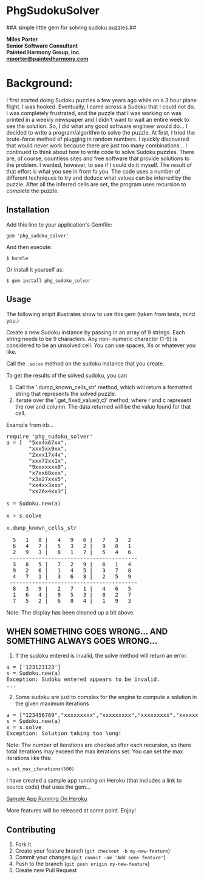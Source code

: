 # PhgSudokuSolver

##A simple little gem for solving sudoku puzzles.##

**Miles Porter**<br>
**Senior Software Consultant**<br>
**Painted Harmony Group, Inc.**<br>
**mporter@paintedharmony.com**<br>


# Background:
I first started doing Sudoku puzzles a few years ago while on a 3 hour plane flight. I was hooked. Eventually, I came
across a Sudoku that I could not do. I was completely frustrated, and the puzzle that I was working on was printed in a
weekly newspaper and I didn't want to wait an entire week to see the solution. So, I did what any good software engineer
would do... I decided to write a program/algorithm to solve the puzzle. At first, I tried the brute-force method of
plugging in random numbers. I quickly discovered that would never work because there are just too many combinations...
I continued to think about how to write code to solve Sudoku puzzles. There are, of course, countless sites and free
software that provide solutions to the problem. I wanted, however, to see if I could do it myself. The result of that
effort is what you see in front fo you. The code uses a number of different techniques to try and deduce what values
can be inferred by the puzzle. After all the inferred cells are set, the program uses recursion to complete the puzzle.
## Installation

Add this line to your application's Gemfile:

    gem 'phg_sudoku_solver'

And then execute:

    $ bundle

Or install it yourself as:

    $ gem install phg_sudoku_solver

## Usage

The following snipit illustrates show to use this gem (taken from tests, mind you.)


Create a new Sudoku instance by passing in an array of 9 strings.  Each string needs to be 9 characters.  Any non-
numeric character (1-9) is considered to be an unsolved cell.  You can use spaces, Xs or whatever you like.

Call the `.solve` method on the sudoku instance that you create.

To get the results of the solved sudoku, you can
1)  Call the '.dump_known_cells_str' method, which will return a formatted string that represents the solved puzzle.
2)  Iterate over the '.get_fixed_value(r,c)' method, where r and c represent the row and column.  The data returned
    will be the value found for that cell.


Example from irb...

<pre>
require 'phg_sudoku_solver'
a = [  "5xx4x67xx",
       "xxx5xx9xx",
       "2xxx17x4x",
       "xxx72xx1x",
       "9xxxxxxx8",
       "x7xx68xxx",
       "x3x27xxx5",
       "xx4xx3xxx",
       "xx26x4xx3"]

s = Sudoku.new(a)

x = s.solve

x.dump_known_cells_str

  5   1   8 |   4   9   6 |   7   3   2
  6   4   7 |   5   3   2 |   9   8   1
  2   9   3 |   8   1   7 |   5   4   6
 ----------------------------------------
  3   8   5 |   7   2   9 |   6   1   4
  9   2   6 |   1   4   5 |   3   7   8
  4   7   1 |   3   6   8 |   2   5   9
 ----------------------------------------
  8   3   9 |   2   7   1 |   4   6   5
  1   6   4 |   9   5   3 |   8   2   7
  7   5   2 |   6   8   4 |   1   9   3
</pre>
Note:  The display has been cleaned up a bit above.

## WHEN SOMETHING GOES WRONG...  AND SOMETHING ALWAYS GOES WRONG...

1.  If the sudoku entered is invalid, the solve method will return an error.

<pre>
a = ['123123123']
s = Sudoku.new(a)
Exception: Sudoku entered appears to be invalid.
...
</pre>

2.  Some sudoku are just to complex for the engine to compute a solution in the given maximum iterations

<pre>
a = ["123456789","xxxxxxxxx","xxxxxxxxx","xxxxxxxxx","xxxxxxxxx","xxxxxxxxx","xxxxxxxxx","xxxxxxxxx","xxxxxxxxx"]
s = Sudoku.new(a)
x = s.solve
Exception: Solution taking too long!
</pre>



Note:  The number of iterations are checked after each recursion, so there total iterations may exceed the max
iterations set.  You can set the max iterations like this:

`s.set_max_iterations(500)`

I have created a sample app running on Heroku (that includes a link to source code) that uses the gem...

[Sample App Running On Heroku](https://sudoku-solver-2.herokuapp.com/)

More features will be released at some point.  Enjoy!


## Contributing

1. Fork it
2. Create your feature branch (`git checkout -b my-new-feature`)
3. Commit your changes (`git commit -am 'Add some feature'`)
4. Push to the branch (`git push origin my-new-feature`)
5. Create new Pull Request
